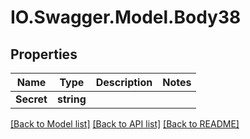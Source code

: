 # IO.Swagger.Model.Body38
## Properties

Name | Type | Description | Notes
------------ | ------------- | ------------- | -------------
**Secret** | **string** |  | 

[[Back to Model list]](../README.md#documentation-for-models) [[Back to API list]](../README.md#documentation-for-api-endpoints) [[Back to README]](../README.md)

